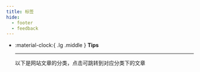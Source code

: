 ```yaml
---
title: 标签
hide:
  - footer
  - feedback
---
```

<!-- # Tags -->

<div class="grid cards" markdown>

- :material-clock:{ .lg .middle } __Tips__  

    ---

    以下是网站文章的分类，点击可跳转到对应分类下的文章

</div>

<!-- material/tags -->